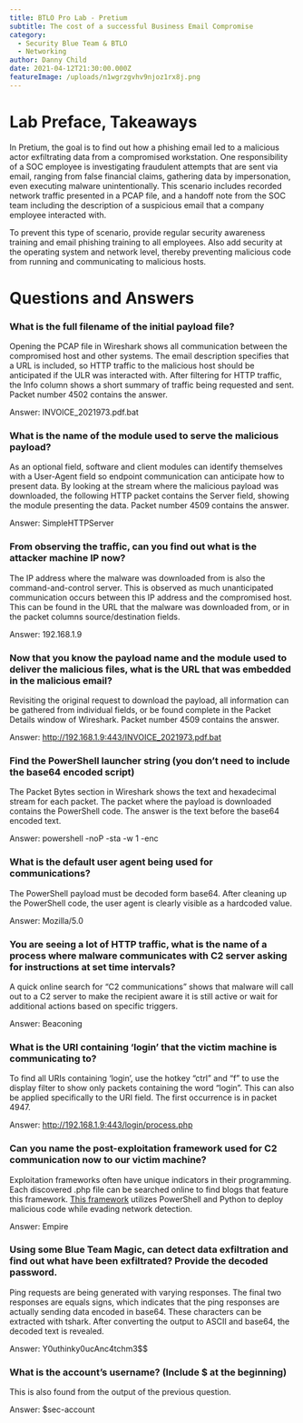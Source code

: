 ```yaml
---
title: BTLO Pro Lab - Pretium
subtitle: The cost of a successful Business Email Compromise
category:
  - Security Blue Team & BTLO
  - Networking
author: Danny Child
date: 2021-04-12T21:30:00.000Z
featureImage: /uploads/n1wgrzgvhv9njoz1rx8j.png
---
```

# **Lab Preface, Takeaways**

In Pretium, the goal is to find out how a phishing email led to a malicious actor exfiltrating data from a compromised workstation. One responsibility of a SOC employee is investigating fraudulent attempts that are sent via email, ranging from false financial claims, gathering data by impersonation, even executing malware unintentionally. This scenario includes recorded network traffic presented in a PCAP file, and a handoff note from the SOC team including the description of a suspicious email that a company employee interacted with.

To prevent this type of scenario, provide regular security awareness training and email phishing training to all employees. Also add security at the operating system and network level, thereby preventing malicious code from running and communicating to malicious hosts.

# **Questions and Answers**

### **What is the full filename of the initial payload file?**

Opening the PCAP file in Wireshark shows all communication between the compromised host and other systems. The email description specifies that a URL is included, so HTTP traffic to the malicious host should be anticipated if the ULR was interacted with. After filtering for HTTP traffic, the Info column shows a short summary of traffic being requested and sent. Packet number 4502 contains the answer. 

Answer: INVOICE_2021973.pdf.bat

### **What is the name of the module used to serve the malicious payload?**

As an optional field, software and client modules can identify themselves with a User-Agent field so endpoint communication can anticipate how to present data. By looking at the stream where the malicious payload was downloaded, the following HTTP packet contains the Server field, showing the module presenting the data. Packet number 4509 contains the answer.

Answer: SimpleHTTPServer

### **From observing the traffic, can you find out what is the attacker machine IP now?**

The IP address where the malware was downloaded from is also the command-and-control server. This is observed as much unanticipated communication occurs between this IP address and the compromised host. This can be found in the URL that the malware was downloaded from, or in the packet columns source/destination fields.

Answer: 192.168.1.9

### **Now that you know the payload name and the module used to deliver the malicious files, what is the URL that was embedded in the malicious email?**

Revisiting the original request to download the payload, all information can be gathered from individual fields, or be found complete in the Packet Details window of Wireshark. Packet number 4509 contains the answer.

Answer: http://192.168.1.9:443/INVOICE_2021973.pdf.bat

### **Find the PowerShell launcher string (you don’t need to include the base64 encoded script)**

The Packet Bytes section in Wireshark shows the text and hexadecimal stream for each packet. The packet where the payload is downloaded contains the PowerShell code. The answer is the text before the base64 encoded text.

Answer: powershell -noP -sta -w 1 -enc

### **What is the default user agent being used for communications?**

The PowerShell payload must be decoded form base64. After cleaning up the PowerShell code, the user agent is clearly visible as a hardcoded value.

Answer: Mozilla/5.0

### **You are seeing a lot of HTTP traffic, what is the name of a process where malware communicates with C2 server asking for instructions at set time intervals?**

A quick online search for “C2 communications” shows that malware will call out to a C2 server to make the recipient aware it is still active or wait for additional actions based on specific triggers.

Answer: Beaconing

### **What is the URI containing ‘login’ that the victim machine is communicating to?**

To find all URIs containing ‘login’, use the hotkey “ctrl” and “f” to use the display filter to show only packets containing the word “login”.  This can also be applied specifically to the URI field. The first occurrence is in packet 4947.

Answer: http://192.168.1.9:443/login/process.php

### **Can you name the post-exploitation framework used for C2 communication now to our victim machine?**

Exploitation frameworks often have unique indicators in their programming. Each discovered .php file can be searched online to find blogs that feature this framework. [This framework](https://github.com/EmpireProject/Empire) utilizes PowerShell and Python to deploy malicious code while evading network detection.

Answer: Empire

### **Using some Blue Team Magic, can detect data exfiltration and find out what have been exfiltrated? Provide the decoded password.**

Ping requests are being generated with varying responses. The final two responses are equals signs, which indicates that the ping responses are actually sending data encoded in base64. These characters can be extracted with tshark. After converting the output to ASCII and base64, the decoded text is revealed.

Answer: Y0uthinky0ucAnc4tchm3$$

### **What is the account’s username? (Include $ at the beginning)**

This is also found from the output of the previous question.

Answer: $sec-account